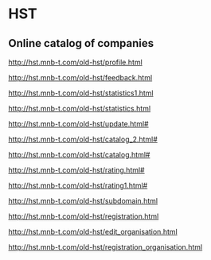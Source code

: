 <h1>HST</h1>
<h2>Online catalog of companies</h2>

http://hst.mnb-t.com/old-hst/profile.html

http://hst.mnb-t.com/old-hst/feedback.html

http://hst.mnb-t.com/old-hst/statistics1.html

http://hst.mnb-t.com/old-hst/statistics.html

http://hst.mnb-t.com/old-hst/update.html#

http://hst.mnb-t.com/old-hst/catalog_2.html#

http://hst.mnb-t.com/old-hst/catalog.html#

http://hst.mnb-t.com/old-hst/rating.html#

http://hst.mnb-t.com/old-hst/rating1.html#

http://hst.mnb-t.com/old-hst/subdomain.html

http://hst.mnb-t.com/old-hst/registration.html

http://hst.mnb-t.com/old-hst/edit_organisation.html

http://hst.mnb-t.com/old-hst/registration_organisation.html
